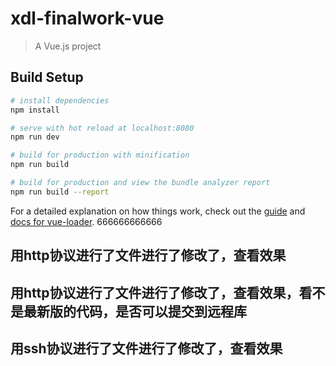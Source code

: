 # xdl-finalwork-vue

> A Vue.js project

## Build Setup

``` bash
# install dependencies
npm install

# serve with hot reload at localhost:8080
npm run dev

# build for production with minification
npm run build

# build for production and view the bundle analyzer report
npm run build --report
```

For a detailed explanation on how things work, check out the [guide](http://vuejs-templates.github.io/webpack/) and [docs for vue-loader](http://vuejs.github.io/vue-loader).
666666666666

## 用http协议进行了文件进行了修改了，查看效果
## 用http协议进行了文件进行了修改了，查看效果，看不是最新版的代码，是否可以提交到远程库
## 用ssh协议进行了文件进行了修改了，查看效果